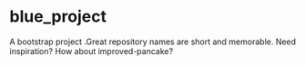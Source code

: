 # blue_project
A bootstrap project .Great repository names are short and memorable. Need inspiration? How about improved-pancake?
